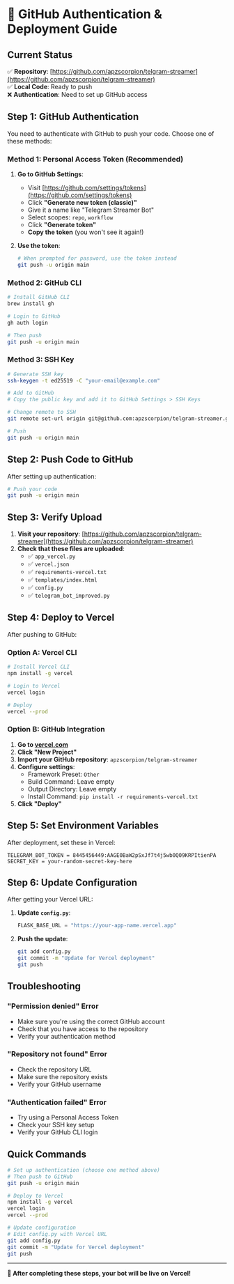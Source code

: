 # 🔐 GitHub Authentication & Deployment Guide

## Current Status

✅ **Repository**: [https://github.com/apzscorpion/telgram-streamer](https://github.com/apzscorpion/telgram-streamer)  
✅ **Local Code**: Ready to push  
❌ **Authentication**: Need to set up GitHub access

## Step 1: GitHub Authentication

You need to authenticate with GitHub to push your code. Choose one of these methods:

### Method 1: Personal Access Token (Recommended)

1. **Go to GitHub Settings**:

   - Visit [https://github.com/settings/tokens](https://github.com/settings/tokens)
   - Click **"Generate new token (classic)"**
   - Give it a name like "Telegram Streamer Bot"
   - Select scopes: `repo`, `workflow`
   - Click **"Generate token"**
   - **Copy the token** (you won't see it again!)

2. **Use the token**:
   ```bash
   # When prompted for password, use the token instead
   git push -u origin main
   ```

### Method 2: GitHub CLI

```bash
# Install GitHub CLI
brew install gh

# Login to GitHub
gh auth login

# Then push
git push -u origin main
```

### Method 3: SSH Key

```bash
# Generate SSH key
ssh-keygen -t ed25519 -C "your-email@example.com"

# Add to GitHub
# Copy the public key and add it to GitHub Settings > SSH Keys

# Change remote to SSH
git remote set-url origin git@github.com:apzscorpion/telgram-streamer.git

# Push
git push -u origin main
```

## Step 2: Push Code to GitHub

After setting up authentication:

```bash
# Push your code
git push -u origin main
```

## Step 3: Verify Upload

1. **Visit your repository**: [https://github.com/apzscorpion/telgram-streamer](https://github.com/apzscorpion/telgram-streamer)
2. **Check that these files are uploaded**:
   - ✅ `app_vercel.py`
   - ✅ `vercel.json`
   - ✅ `requirements-vercel.txt`
   - ✅ `templates/index.html`
   - ✅ `config.py`
   - ✅ `telegram_bot_improved.py`

## Step 4: Deploy to Vercel

After pushing to GitHub:

### Option A: Vercel CLI

```bash
# Install Vercel CLI
npm install -g vercel

# Login to Vercel
vercel login

# Deploy
vercel --prod
```

### Option B: GitHub Integration

1. **Go to [vercel.com](https://vercel.com)**
2. **Click "New Project"**
3. **Import your GitHub repository**: `apzscorpion/telgram-streamer`
4. **Configure settings**:
   - Framework Preset: `Other`
   - Build Command: Leave empty
   - Output Directory: Leave empty
   - Install Command: `pip install -r requirements-vercel.txt`
5. **Click "Deploy"**

## Step 5: Set Environment Variables

After deployment, set these in Vercel:

```
TELEGRAM_BOT_TOKEN = 8445456449:AAGE0BaW2pSxJf7t4j5wb0Q09KRPItienPA
SECRET_KEY = your-random-secret-key-here
```

## Step 6: Update Configuration

After getting your Vercel URL:

1. **Update `config.py`**:

   ```python
   FLASK_BASE_URL = "https://your-app-name.vercel.app"
   ```

2. **Push the update**:
   ```bash
   git add config.py
   git commit -m "Update for Vercel deployment"
   git push
   ```

## Troubleshooting

### "Permission denied" Error

- Make sure you're using the correct GitHub account
- Check that you have access to the repository
- Verify your authentication method

### "Repository not found" Error

- Check the repository URL
- Make sure the repository exists
- Verify your GitHub username

### "Authentication failed" Error

- Try using a Personal Access Token
- Check your SSH key setup
- Verify your GitHub CLI login

## Quick Commands

```bash
# Set up authentication (choose one method above)
# Then push to GitHub
git push -u origin main

# Deploy to Vercel
npm install -g vercel
vercel login
vercel --prod

# Update configuration
# Edit config.py with Vercel URL
git add config.py
git commit -m "Update for Vercel deployment"
git push
```

---

**🎉 After completing these steps, your bot will be live on Vercel!**
